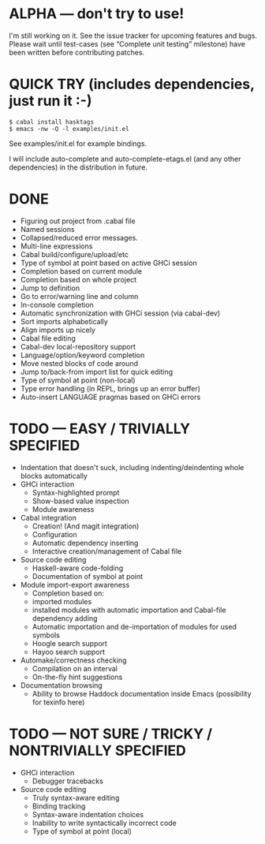 # ALPHA — don't try to use!

I'm still working on it. See the issue tracker for upcoming features
and bugs. Please wait until test-cases (see “Complete unit testing”
milestone) have been written before contributing patches.

# QUICK TRY (includes dependencies, just run it :-)

    $ cabal install hasktags
    $ emacs -nw -Q -l examples/init.el

See examples/init.el for example bindings.

I will include auto-complete and auto-complete-etags.el (and any other
dependencies) in the distribution in future.

# DONE

* Figuring out project from .cabal file
* Named sessions
* Collapsed/reduced error messages.
* Multi-line expressions
* Cabal build/configure/upload/etc
* Type of symbol at point based on active GHCi session
* Completion based on current module
* Completion based on whole project
* Jump to definition
* Go to error/warning line and column
* In-console completion
* Automatic synchronization with GHCi session (via cabal-dev)
* Sort imports alphabetically
* Align imports up nicely
* Cabal file editing
* Cabal-dev local-repository support
* Language/option/keyword completion
* Move nested blocks of code around
* Jump to/back-from import list for quick editing
* Type of symbol at point (non-local)
* Type error handling (in REPL, brings up an error buffer)
* Auto-insert LANGUAGE pragmas based on GHCi errors

# TODO — EASY / TRIVIALLY SPECIFIED

* Indentation that doesn't suck, including indenting/deindenting whole blocks automatically
* GHCi interaction
  * Syntax-highlighted prompt
  * Show-based value inspection
  * Module awareness
* Cabal integration
  * Creation! (And magit integration)
  * Configuration
  * Automatic dependency inserting
  * Interactive creation/management of Cabal file
* Source code editing
  * Haskell-aware code-folding
  * Documentation of symbol at point
* Module import-export awareness
  * Completion based on:
   * imported modules
   * installed modules with automatic importation and Cabal-file dependency adding
  * Automatic importation and de-importation of modules for used symbols
  * Hoogle search support
  * Hayoo search support
* Automake/correctness checking
  * Compilation on an interval
  * On-the-fly hint suggestions
* Documentation browsing
  * Ability to browse Haddock documentation inside Emacs (possibility for texinfo here)

# TODO — NOT SURE / TRICKY / NONTRIVIALLY SPECIFIED

* GHCi interaction
  * Debugger tracebacks
* Source code editing
  * Truly syntax-aware editing
  * Binding tracking
  * Syntax-aware indentation choices
  * Inability to write syntactically incorrect code
  * Type of symbol at point (local)

